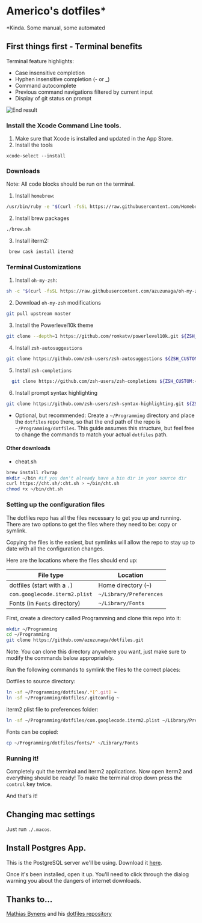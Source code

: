 # Americo's dotfiles\*

\*Kinda. Some manual, some automated

## First things first - Terminal benefits

Terminal feature highlights:

- Case insensitive completion
- Hyphen insensitive completion (- or \_)
- Command autocomplete
- Previous command navigations filtered by current input
- Display of git status on prompt

![End result](https://github.com/azuzunaga/dotfiles/blob/master/images/end_result.gif)

### Install the Xcode Command Line tools.

1. Make sure that Xcode is installed and updated in the App Store.
2. Install the tools

```
xcode-select --install
```

### Downloads

Note: All code blocks should be run on the terminal.

1. Install `homebrew`:

```bash
/usr/bin/ruby -e "$(curl -fsSL https://raw.githubusercontent.com/Homebrew/install/master/install)"
```

2. Install brew packages

```bash
./brew.sh
```

3. Install iterm2:

```bash
 brew cask install iterm2
```

### Terminal Customizations

1. Install `oh-my-zsh`:

```bash
sh -c "$(curl -fsSL https://raw.githubusercontent.com/azuzunaga/oh-my-zsh/master/tools/install.sh)"
```

2. Download `oh-my-zsh` modifications

```bash
git pull upstream master
```

3. Install the Powerlevel10k theme

```bash
git clone --depth=1 https://github.com/romkatv/powerlevel10k.git ${ZSH_CUSTOM:-~/.oh-my-zsh/custom}/themes/powerlevel10k
```

4. Install `zsh-autosuggestions`

```bash
git clone https://github.com/zsh-users/zsh-autosuggestions ${ZSH_CUSTOM:-~/.oh-my-zsh/custom}/plugins/zsh-autosuggestions
```

5. Install `zsh-completions`

```bash
  git clone https://github.com/zsh-users/zsh-completions ${ZSH_CUSTOM:=~/.oh-my-zsh/custom}/plugins/zsh-completions
```

6. Install prompt syntax highlighting

```bash
git clone https://github.com/zsh-users/zsh-syntax-highlighting.git ${ZSH_CUSTOM:-~/.oh-my-zsh/custom}/plugins/zsh-syntax-highlighting
```

- Optional, but recommended: Create a `~/Programming` directory and place the `dotfiles` repo there, so that the end path of the repo is `~/Programming/dotfiles`. This guide assumes this structure, but feel free to change the commands to match your actual `dotfiles` path.

#### Other downloads

- cheat.sh

```bash
brew install rlwrap
mkdir ~/bin #if you don't already have a bin dir in your source dir
curl https://cht.sh/:cht.sh > ~/bin/cht.sh
chmod +x ~/bin/cht.sh
```

### Setting up the configuration files

The dotfiles repo has all the files necessary to get you up and running. There are two options to get the files where they need to be: copy or symlink.

Copying the files is the easiest, but symlinks will allow the repo to stay up to date with all the configuration changes.

Here are the locations where the files should end up:

| File type                     | Location                |
| ----------------------------- | ----------------------- |
| dotfiles (start with a `.`)   | Home directory (`~`)    |
| `com.googlecode.iterm2.plist` | `~/Library/Preferences` |
| Fonts (in `Fonts` directory)  | `~/Library/Fonts`       |

First, create a directory called Programming and clone this repo into it:

```bash
mkdir ~/Programming
cd ~/Programming
git clone https://github.com/azuzunaga/dotfiles.git
```

Note: You can clone this directory anywhere you want, just make sure to modify the commands below appropriately.

Run the following commands to symlink the files to the correct places:

Dotfiles to source directory:

```bash
ln -sf ~/Programming/dotfiles/.*[^.git] ~
ln -sf ~/Programming/dotfiles/.gitconfig ~
```

iterm2 plist file to preferences folder:

```bash
ln -sf ~/Programming/dotfiles/com.googlecode.iterm2.plist ~/Library/Preferences/
```

Fonts can be copied:

```bash
cp ~/Programming/dotfiles/fonts/* ~/Library/Fonts
```

### Running it!

Completely quit the terminal and iterm2 applications. Now open iterm2 and everything should be ready! To make the terminal drop down press the `control` key twice.

And that's it!

## Changing mac settings

Just run `./.macos`.

## Install Postgres App.

This is the PostgreSQL server we'll be using. Download it
[here](http://postgresapp.com/).

Once it's been installed, open it up. You'll need to click through the
dialog warning you about the dangers of internet downloads.

## Thanks to...

[Mathias Bynens](https://mathiasbynens.be/) and his [dotfiles repository](https://github.com/mathiasbynens/dotfiles)
